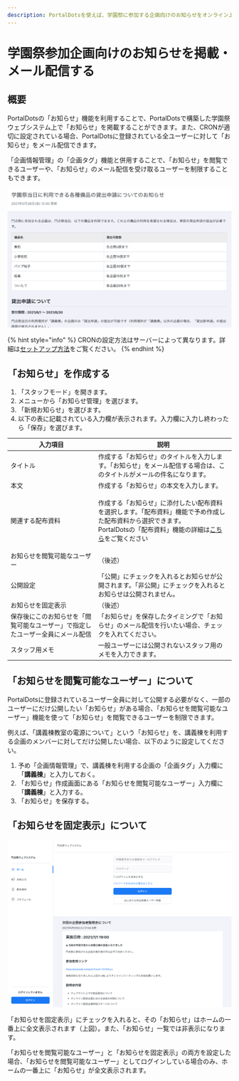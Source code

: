 ```yaml
---
description: PortalDotsを使えば、学園祭に参加する企画向けのお知らせをオンライン上で掲載したり、メール配信したりすることができます。
---
```


# 学園祭参加企画向けのお知らせを掲載・メール配信する

## 概要 <a href="#gai-yao" id="gai-yao"></a>

PortalDotsの「お知らせ」機能を利用することで、PortalDotsで構築した学園祭ウェブシステム上で「お知らせ」を掲載することができます。また、CRONが適切に設定されている場合、PortalDotsに登録されている全ユーザーに対して「お知らせ」をメール配信できます。

「企画情報管理」の「企画タグ」機能と併用することで、「お知らせ」を閲覧できるユーザーや、「お知らせ」のメール配信を受け取るユーザーを制限することもできます。

![PortalDotsに掲載できるお知らせの一例](<../.gitbook/assets/image (3).png>)

{% hint style="info" %}
CRONの設定方法はサーバーによって異なります。詳細は[セットアップ方法](../setup/install/)をご覧ください。
{% endhint %}

## 「お知らせ」を作成する <a href="#orasewosuru" id="orasewosuru"></a>

1. 「スタッフモード」を開きます。
2. メニューから「お知らせ管理」を選びます。
3. 「新規お知らせ」を選びます。
4. 以下の表に記載されている入力欄が表示されます。入力欄に入力し終わったら「保存」を選びます。

| 入力項目                                    | 説明                                                                                                                             |
| --------------------------------------- | ------------------------------------------------------------------------------------------------------------------------------ |
| タイトル                                    | 作成する「お知らせ」のタイトルを入力します。「お知らせ」をメール配信する場合は、このタイトルがメールの件名になります。                                                                    |
| 本文                                      | 作成する「お知らせ」の本文を入力します。                                                                                                           |
| 関連する配布資料                                | <p>作成する「お知らせ」に添付したい配布資料を選択します。「配布資料」機能で予め作成した配布資料から選択できます。<br>PortalDotsの「配布資料」機能の詳細は<a href="documents.md">こちら</a>をご覧ください</p> |
| お知らせを閲覧可能なユーザー                          | （後述）                                                                                                                           |
| 公開設定                                    | 「公開」にチェックを入れるとお知らせが公開されます。「非公開」にチェックを入れるとお知らせは公開されません。                                                                         |
| お知らせを固定表示                               | （後述）                                                                                                                           |
| 保存後にこのお知らせを「閲覧可能なユーザー」で指定したユーザー全員にメール配信 | 「お知らせ」を保存したタイミングで「お知らせ」のメール配信を行いたい場合、チェックを入れてください。                                                                             |
| スタッフ用メモ                                 | 一般ユーザーには公開されないスタッフ用のメモを入力できます。                                                                                                 |

## 「お知らせを閲覧可能なユーザー」について <a href="#orasewonayznitsuite" id="orasewonayznitsuite"></a>

PortalDotsに登録されているユーザー全員に対して公開する必要がなく、一部のユーザーにだけ公開したい「お知らせ」がある場合、「お知らせを閲覧可能なユーザー」機能を使って「お知らせ」を閲覧できるユーザーを制限できます。

例えば、「講義棟教室の電源について」という「お知らせ」を、講義棟を利用する企画のメンバーに対してだけ公開したい場合、以下のように設定してください。

1. 予め「企画情報管理」で、講義棟を利用する企画の「企画タグ」入力欄に「**講義棟**」と入力しておく。
2. 「お知らせ」作成画面にある「お知らせを閲覧可能なユーザー」入力欄に「**講義棟**」と入力する。
3. 「お知らせ」を保存する。

## 「お知らせを固定表示」について <a href="#orasewonitsuite" id="orasewonitsuite"></a>

![PortalDotsのホーム画面に固定表示したお知らせ](<../.gitbook/assets/image (7).png>)

「お知らせを固定表示」にチェックを入れると、その「お知らせ」はホームの一番上に全文表示されます（上図）。また、「お知らせ」一覧では非表示になります。

「お知らせを閲覧可能なユーザー」と「お知らせを固定表示」の両方を設定した場合、「お知らせを閲覧可能なユーザー」としてログインしている場合のみ、ホームの一番上に「お知らせ」が全文表示されます。
